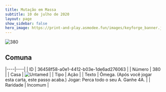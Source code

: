 ```yaml
---
title: Mutação em Massa
subtitle: 10 de julho de 2020
layout: page
show_sidebar: false
hero_image: https://print-and-play.asmodee.fun/images/keyforge_banner.jpg
---
```


![380](https://cdn.keyforgegame.com/media/card_front/pt/479_380_VRV63277QR2W_pt.png)

## Comuna

|----|----|
| ID | 36458f58-a0e1-4412-b03e-1de6ad276063 |
| Número | 380 |
| Casa | ![Untamed](https://archonarcana.com/images/thumb/b/bd/Untamed.png/22px-Untamed.png "Indomados") |
| Tipo | Ação |
| Texto | Ômega. (Após você jogar esta carta, este passo acaba.)  Jogar: Perca todo o seu A. Ganhe 4A. |
| Raridade | Incomum |
